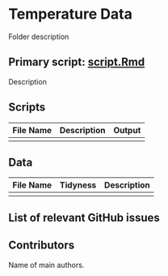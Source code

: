 # Temperature Data

Folder description

## Primary script: [script.Rmd](github_link)
Description

## Scripts
|File Name|Description|Output|
|---	|---	|---	|
||||

## Data 
|File Name|Tidyness|Description|
|---	|---	|---	|
||||

## List of relevant GitHub issues

## Contributors
Name of main authors.